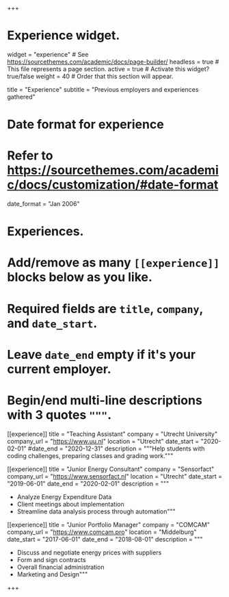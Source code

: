 +++
# Experience widget.
widget = "experience"  # See https://sourcethemes.com/academic/docs/page-builder/
headless = true  # This file represents a page section.
active = true  # Activate this widget? true/false
weight = 40  # Order that this section will appear.

title = "Experience"
subtitle = "Previous employers and experiences gathered"

# Date format for experience
#   Refer to https://sourcethemes.com/academic/docs/customization/#date-format
date_format = "Jan 2006"

# Experiences.
#   Add/remove as many `[[experience]]` blocks below as you like.
#   Required fields are `title`, `company`, and `date_start`.
#   Leave `date_end` empty if it's your current employer.
#   Begin/end multi-line descriptions with 3 quotes `"""`.

[[experience]]
  title = "Teaching Assistant"
  company = "Utrecht University"
  company_url = "https://www.uu.nl"
  location = "Utrecht"
  date_start = "2020-02-01"
  #date_end = "2020-12-31"
  description = """Help students with coding challenges, preparing classes and grading work."""

[[experience]]
  title = "Junior Energy Consultant"
  company = "Sensorfact"
  company_url = "https://www.sensorfact.nl"
  location = "Utrecht"
  date_start = "2019-06-01"
  date_end = "2020-02-01"
  description = """
  * Analyze Energy Expenditure Data
  * Client meetings about implementation
  * Streamline data analysis process through automation"""

  [[experience]]
    title = "Junior Portfolio Manager"
    company = "COMCAM"
    company_url = "https://www.comcam.pro"
    location = "Middelburg"
    date_start = "2017-06-01"
    date_end = "2018-08-01"
    description = """
* Discuss and negotiate energy prices with suppliers
* Form and sign contracts
* Overall financial administration
* Marketing and Design"""
  
+++
